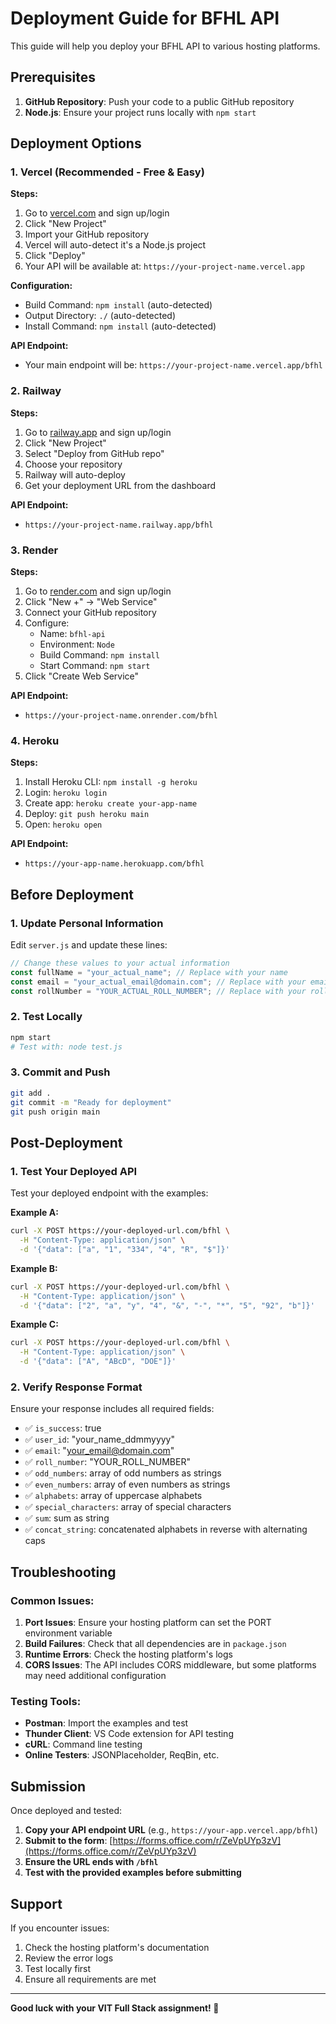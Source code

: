 # Deployment Guide for BFHL API

This guide will help you deploy your BFHL API to various hosting platforms.

## Prerequisites

1. **GitHub Repository**: Push your code to a public GitHub repository
2. **Node.js**: Ensure your project runs locally with `npm start`

## Deployment Options

### 1. Vercel (Recommended - Free & Easy)

**Steps:**
1. Go to [vercel.com](https://vercel.com) and sign up/login
2. Click "New Project"
3. Import your GitHub repository
4. Vercel will auto-detect it's a Node.js project
5. Click "Deploy"
6. Your API will be available at: `https://your-project-name.vercel.app`

**Configuration:**
- Build Command: `npm install` (auto-detected)
- Output Directory: `./` (auto-detected)
- Install Command: `npm install` (auto-detected)

**API Endpoint:**
- Your main endpoint will be: `https://your-project-name.vercel.app/bfhl`

### 2. Railway

**Steps:**
1. Go to [railway.app](https://railway.app) and sign up/login
2. Click "New Project"
3. Select "Deploy from GitHub repo"
4. Choose your repository
5. Railway will auto-deploy
6. Get your deployment URL from the dashboard

**API Endpoint:**
- `https://your-project-name.railway.app/bfhl`

### 3. Render

**Steps:**
1. Go to [render.com](https://render.com) and sign up/login
2. Click "New +" → "Web Service"
3. Connect your GitHub repository
4. Configure:
   - Name: `bfhl-api`
   - Environment: `Node`
   - Build Command: `npm install`
   - Start Command: `npm start`
5. Click "Create Web Service"

**API Endpoint:**
- `https://your-project-name.onrender.com/bfhl`

### 4. Heroku

**Steps:**
1. Install Heroku CLI: `npm install -g heroku`
2. Login: `heroku login`
3. Create app: `heroku create your-app-name`
4. Deploy: `git push heroku main`
5. Open: `heroku open`

**API Endpoint:**
- `https://your-app-name.herokuapp.com/bfhl`

## Before Deployment

### 1. Update Personal Information

Edit `server.js` and update these lines:

```javascript
// Change these values to your actual information
const fullName = "your_actual_name"; // Replace with your name
const email = "your_actual_email@domain.com"; // Replace with your email
const rollNumber = "YOUR_ACTUAL_ROLL_NUMBER"; // Replace with your roll number
```

### 2. Test Locally

```bash
npm start
# Test with: node test.js
```

### 3. Commit and Push

```bash
git add .
git commit -m "Ready for deployment"
git push origin main
```

## Post-Deployment

### 1. Test Your Deployed API

Test your deployed endpoint with the examples:

**Example A:**
```bash
curl -X POST https://your-deployed-url.com/bfhl \
  -H "Content-Type: application/json" \
  -d '{"data": ["a", "1", "334", "4", "R", "$"]}'
```

**Example B:**
```bash
curl -X POST https://your-deployed-url.com/bfhl \
  -H "Content-Type: application/json" \
  -d '{"data": ["2", "a", "y", "4", "&", "-", "*", "5", "92", "b"]}'
```

**Example C:**
```bash
curl -X POST https://your-deployed-url.com/bfhl \
  -H "Content-Type: application/json" \
  -d '{"data": ["A", "ABcD", "DOE"]}'
```

### 2. Verify Response Format

Ensure your response includes all required fields:
- ✅ `is_success`: true
- ✅ `user_id`: "your_name_ddmmyyyy"
- ✅ `email`: "your_email@domain.com"
- ✅ `roll_number`: "YOUR_ROLL_NUMBER"
- ✅ `odd_numbers`: array of odd numbers as strings
- ✅ `even_numbers`: array of even numbers as strings
- ✅ `alphabets`: array of uppercase alphabets
- ✅ `special_characters`: array of special characters
- ✅ `sum`: sum as string
- ✅ `concat_string`: concatenated alphabets in reverse with alternating caps

## Troubleshooting

### Common Issues:

1. **Port Issues**: Ensure your hosting platform can set the PORT environment variable
2. **Build Failures**: Check that all dependencies are in `package.json`
3. **Runtime Errors**: Check the hosting platform's logs
4. **CORS Issues**: The API includes CORS middleware, but some platforms may need additional configuration

### Testing Tools:

- **Postman**: Import the examples and test
- **Thunder Client**: VS Code extension for API testing
- **cURL**: Command line testing
- **Online Testers**: JSONPlaceholder, ReqBin, etc.

## Submission

Once deployed and tested:

1. **Copy your API endpoint URL** (e.g., `https://your-app.vercel.app/bfhl`)
2. **Submit to the form**: [https://forms.office.com/r/ZeVpUYp3zV](https://forms.office.com/r/ZeVpUYp3zV)
3. **Ensure the URL ends with `/bfhl`**
4. **Test with the provided examples before submitting**

## Support

If you encounter issues:
1. Check the hosting platform's documentation
2. Review the error logs
3. Test locally first
4. Ensure all requirements are met

---

**Good luck with your VIT Full Stack assignment! 🚀**
